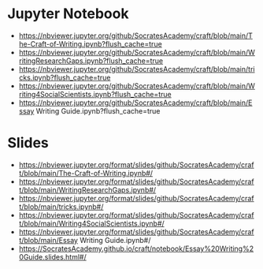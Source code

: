 # Jupyter Notebook

- https://nbviewer.jupyter.org/github/SocratesAcademy/craft/blob/main/The-Craft-of-Writing.ipynb?flush_cache=true
- https://nbviewer.jupyter.org/github/SocratesAcademy/craft/blob/main/WritingResearchGaps.ipynb?flush_cache=true
- https://nbviewer.jupyter.org/github/SocratesAcademy/craft/blob/main/tricks.ipynb?flush_cache=true
- https://nbviewer.jupyter.org/github/SocratesAcademy/craft/blob/main/Writing4SocialScientists.ipynb?flush_cache=true
- https://nbviewer.jupyter.org/github/SocratesAcademy/craft/blob/main/Essay Writing Guide.ipynb?flush_cache=true


# Slides

- https://nbviewer.jupyter.org/format/slides/github/SocratesAcademy/craft/blob/main/The-Craft-of-Writing.ipynb#/
- https://nbviewer.jupyter.org/format/slides/github/SocratesAcademy/craft/blob/main/WritingResearchGaps.ipynb#/
- https://nbviewer.jupyter.org/format/slides/github/SocratesAcademy/craft/blob/main/tricks.ipynb#/
- https://nbviewer.jupyter.org/format/slides/github/SocratesAcademy/craft/blob/main/Writing4SocialScientists.ipynb#/
- https://nbviewer.jupyter.org/format/slides/github/SocratesAcademy/craft/blob/main/Essay Writing Guide.ipynb#/
- https://SocratesAcademy.github.io/craft/notebook/Essay%20Writing%20Guide.slides.html#/



